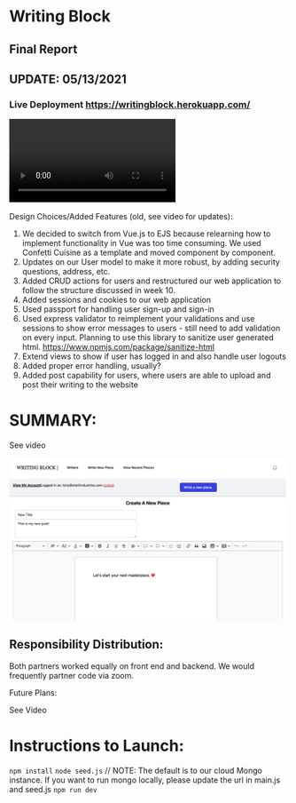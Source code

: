 # Writing Block
## Final Report
## UPDATE: 05/13/2021

### Live Deployment https://writingblock.herokuapp.com/

![Demo](DEMO.mp4)


Design Choices/Added Features (old, see video for updates):

1. We decided to switch from Vue.js to EJS because relearning how to implement functionality in Vue was too time consuming. We used Confetti Cuisine as a template and moved component by component. 
2. Updates on our User model to make it more robust, by adding security questions, address, etc. 
3. Added CRUD actions for users and restructured our web application to follow the structure discussed in week 10.
4. Added sessions and cookies to our web application
5. Used passport for handling user sign-up and sign-in
6. Used express validator to reimplement your validations and use sessions to show error messages to users - still need to add validation on every input. Planning to use this library to sanitize user generated html. https://www.npmjs.com/package/sanitize-html 
7. Extend views to show if user has logged in and also handle user logouts
8. Added proper error handling, usually?
9. Added post capability for users, where users are able to upload and post their writing to the website

# SUMMARY: 
See video

![Drag Racing](sshot.png)


## Responsibility Distribution:
Both partners worked equally on front end and backend. We would frequently partner code via zoom. 

Future Plans:

See Video



# Instructions to Launch:
`npm install`
`node seed.js` // NOTE: The default is to our cloud Mongo instance. If you want to run mongo locally, please update the url in main.js and seed.js
`npm run dev`
